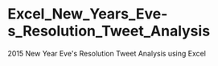 # Excel_New_Years_Eve-s_Resolution_Tweet_Analysis
2015 New Year Eve's Resolution Tweet Analysis using Excel
